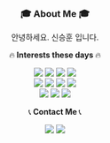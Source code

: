 <h3 align="center">🎓 About Me 🎓</h3>
<p align="center">안녕하세요. 신승훈 입니다.
<p align="center">🔥<strong> Interests these days </strong>🔥</p>
<p align="center">
  <img src=https://img.shields.io/badge/Kotlin-7F52FF?style=flat-square&logo=Kotlin&logoColor=white>
  <img src=https://img.shields.io/badge/Kafka-231F20?style=flat-square&logo=ApacheKafka&logoColor=white>
  <img src=https://img.shields.io/badge/SpringBoot-6DB33F?style=flat-square&logo=SpringBoot&logoColor=white>
  <img src=https://img.shields.io/badge/Istio-466BB0?style=flat-square&logo=Istio&logoColor=white>
  <br>
  <img src=https://img.shields.io/badge/Git-F05032?style=flat-square&logo=Git&logoColor=white>
  <img src=https://img.shields.io/badge/GitActions-2088FF?style=flat-square&logo=GithubActions&logoColor=white>
  <img src=https://img.shields.io/badge/GoCD-94399E?style=flat-square&logo=GoCD&logoColor=white>
  <img src=https://img.shields.io/badge/Terraform-7B42BC?style=flat-square&logo=Terraform&logoColor=white>
  <br>
  <img src=https://img.shields.io/badge/Python-3766AB?style=flat-square&logo=Python&logoColor=white>
  <img src=https://img.shields.io/badge/Docker-2496ED?style=flat-square&logo=Docker&logoColor=white>
  <img src=https://img.shields.io/badge/Kubernetes-326CE5?style=flat-square&logo=Kubernetes&logoColor=white>
</p>
<p align="center">📞<strong> Contact Me </strong>📞</p>
<p align="center">
  <a href="https://www.linkedin.com/in/seunghun-shin-8842a8186"><img src=https://img.shields.io/badge/LinkedIn-0A66C2?style=flat-square&logo=LinkedIn&logoColor=white></a>
  <a href="mailto:18shshin@gmail.com"><img src=https://img.shields.io/badge/gmail-EA4335?style=flat-square&logo=gmail&logoColor=white></a>
</p>
